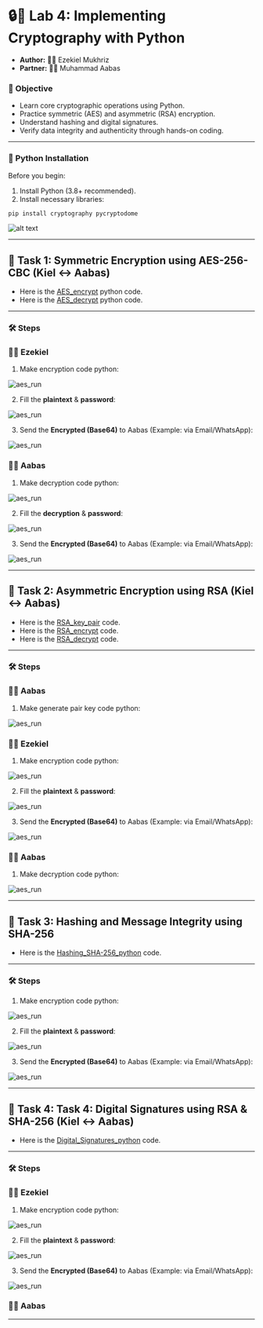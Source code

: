 # 🔒🐍 Lab 4: Implementing Cryptography with Python 

- **Author:** 👦🏽 Ezekiel Mukhriz
- **Partner:** 👦🏾 Muhammad Aabas 

### 📌 Objective
- Learn core cryptographic operations using Python.
- Practice symmetric (AES) and asymmetric (RSA) encryption.
- Understand hashing and digital signatures.
- Verify data integrity and authenticity through hands-on coding.

---

### 🐍 Python Installation
Before you begin:
1. Install Python (3.8+ recommended).
2. Install necessary libraries:
```bash
pip install cryptography pycryptodome
```

![alt text](<Screenshots/python_installation.png>)

---

## 🔹 Task 1: Symmetric Encryption using AES-256-CBC (Kiel ↔ Aabas)

- Here is the [AES_encrypt](Python_Source/AES_encrypt.py) python code.
- Here is the [AES_decrypt](Python_Source/AES_decrypt.py) python code.

---

### 🛠️ Steps

### 👦🏽 Ezekiel 

1. Make encryption code python:

![aes_run](Screenshots/task1_code.png) 

2. Fill the **plaintext** & **password**:

![aes_run](Screenshots/task1_encrypt.png)

3. Send the **Encrypted (Base64)** to Aabas (Example: via Email/WhatsApp):

![aes_run](Screenshots/task1_encrypt.png)

### 👦🏾 Aabas 

1. Make decryption code python:

![aes_run](Screenshots/task1_.png) 

2. Fill the **decryption** & **password**:

![aes_run](Screenshots/task1_.png)

3. Send the **Encrypted (Base64)** to Aabas (Example: via Email/WhatsApp):

![aes_run](Screenshots/task1_.png)

---

## 🔹 Task 2: Asymmetric Encryption using RSA (Kiel ↔ Aabas)

- Here is the [RSA_key_pair](Python_Source/RSA_key_pair.py) code.
- Here is the [RSA_encrypt](Python_Source/RSA_encrypt.py) code.
- Here is the [RSA_decrypt](Python_Source/RSA_decrypt.py) code.

---

### 🛠️ Steps

### 👦🏾 Aabas 

1. Make generate pair key code python:

![aes_run](Screenshots/task2_code1.png) 

### 👦🏽 Ezekiel 

1. Make encryption code python:

![aes_run](Screenshots/task2_code2.png) 

2. Fill the **plaintext** & **password**:

![aes_run](Screenshots/task2_encrypt.png) 

3. Send the **Encrypted (Base64)** to Aabas (Example: via Email/WhatsApp):

![aes_run](Screenshots/task2_.png)

### 👦🏾 Aabas 

1. Make decryption code python:

![aes_run](Screenshots/task2_code3.png) 

---

## 🔹 Task 3: Hashing and Message Integrity using SHA-256

- Here is the [Hashing_SHA-256_python](Python_Source/Hashing_SHA-256.py) code.

---

### 🛠️ Steps

1. Make encryption code python:

![aes_run](Screenshots/task3_code.png) 

2. Fill the **plaintext** & **password**:

![aes_run](Screenshots/task3_hash1.png)

3. Send the **Encrypted (Base64)** to Aabas (Example: via Email/WhatsApp):

![aes_run](Screenshots/task3_hash2.png)

---

## 🔹 Task 4: Task 4: Digital Signatures using RSA & SHA-256 (Kiel ↔ Aabas)

- Here is the [Digital_Signatures_python](Python_Source/Digital_Signatures.py) code.

---

### 🛠️ Steps

### 👦🏽 Ezekiel 

1. Make encryption code python:

![aes_run](Screenshots/task4_ds_valid.png) 

2. Fill the **plaintext** & **password**:

![aes_run](Screenshots/task4_ds_invalid.png)  

3. Send the **Encrypted (Base64)** to Aabas (Example: via Email/WhatsApp):

![aes_run](Screenshots/task4_encrypt.png)

### 👦🏾 Aabas 



---


